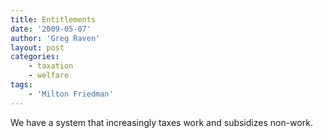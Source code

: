 ```yaml
---
title: Entitlements
date: '2009-05-07'
author: 'Greg Raven'
layout: post
categories:
    - taxation
    - welfare
tags:
    - 'Milton Friedman'
---
```


We have a system that increasingly taxes work and subsidizes non-work.